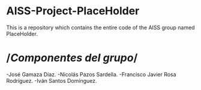 # AISS-Project-PlaceHolder
This is a repository which contains the entire code of the AISS group named PlaceHolder. 

 # /*Componentes del grupo*/
-José Gamaza Díaz.
-Nicolás Pazos Sardella.
-Francisco Javier Rosa Rodríguez.
-Iván Santos Domínguez.
